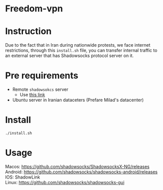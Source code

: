# Freedom-vpn

# Instruction
Due to the fact that in Iran during nationwide protests, we face internet restrictions, through this `install.sh` file, you can transfer internal traffic to an external server that has Shadowsocks protocol server on it.

# Pre requirements
- Remote `shadowsokcs` server
  - Use [this link](https://gist.github.com/zhiguangwang/7018fbc0a38a5b663868)
- Ubuntu server in Iranian dataceters (Prefare Milad's datacenter)
# Install
```./install.sh```

# Usage
Macos: https://github.com/shadowsocks/ShadowsocksX-NG/releases
Android: https://github.com/shadowsocks/shadowsocks-android/releases
IOS: ShadowLink <br>
Linux: https://github.com/shadowsocks/shadowsocks-gui